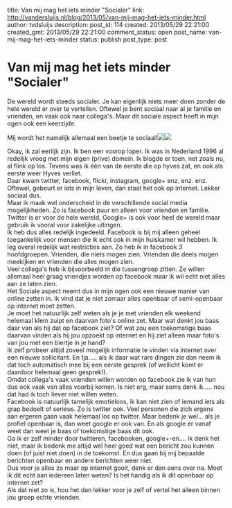 title: Van mij mag het iets minder "Socialer"
link: http://vandersluijs.nl/blog/2013/05/van-mij-mag-het-iets-minder.html
author: tvdsluijs
description: 
post_id: 114
created: 2013/05/29 22:21:00
created_gmt: 2013/05/29 22:21:00
comment_status: open
post_name: van-mij-mag-het-iets-minder
status: publish
post_type: post

# Van mij mag het iets minder "Socialer"

De wereld wordt steeds socialer. Je kan eigenlijk niets meer doen zonder de hele wereld er over te vertellen. Oftewel je bent sociaal naar al je familie en vrienden, en vaak ook naar collega's. Maar dit sociale aspect heeft in mijn ogen ook een keerzijde.  
  
Mij wordt het namelijk allemaal een beetje te sociaal!![](http://blog.vandersluijs.nl/wp-includes/js/tinymce/plugins/wordpress/img/trans.gif)![](http://blog.vandersluijs.nl/wp-includes/js/tinymce/plugins/wordpress/img/trans.gif)  
  
Okay, ik zal eerlijk zijn. Ik ben een voorop loper. Ik was in Nederland 1996 al redelijk vroeg met mijn eigen (prive) domein. Ik blogde er toen, net zoals nu, al flink op los. Tevens was ik één van de eerste die op hyves zat, en ook als eerste weer Hyves verliet.  
Daar kwam twitter, facebook, flickr, instagram, google+ enz. enz. enz. Oftewel, gebeurt er iets in mijn leven, dan staat het ook op internet. Lekker sociaal dus.  
Maar ik maak wel onderscheid in de verschillende social media mogelijkheden. Zo is facebook puur en alleen voor vrienden en familie. Twitter is er voor de hele wereld, Google+ is ook voor heel de wereld maar gebruik ik vooral voor zakelijke uitingen.  
Ik heb dus alles redelijk ingedeeld. Facebook is bij mij alleen geheel toegankelijk voor mensen die ik echt ook in mijn huiskamer wil hebben. Ik leg overal redelijk wat restricties aan. Zo heb ik in facebook 3 hoofdgroepen. Vrienden, die niets mogen zien. Vrienden die deels mogen meekijken en vrienden die alles mogen zien.  
Veel collega's heb ik bijvoorbeeld in die tussengroep zitten. Ze willen allemaal heel graag vriendjes worden op facebook maar ik wil echt niet alles aan ze laten zien.  
Het Sociale aspect neemt dus in mijn ogen ook een nieuwe manier van online zetten in. Ik vind dat je niet zomaar alles openbaar of semi-openbaar op internet moet zetten.  
Je moet het natuurlijk zelf weten als je je met vrienden elk weekend helemaal klem zuipt en daarvan foto's online zet. Maar wat denkt jou baas daar van als hij dat op facebook ziet? Of wat zou een toekomstige baas daarvan vinden als hij jou opzoekt op internet en hij ziet alleen maar foto's van jou met een biertje in je hand?  
Ik zelf probeer altijd zoveel mogelijk informatie te vinden via internet over een nieuwe sollicitant. En tja..... als ik daar wat rare dingen zie dan neem ik dat toch automatisch mee bij een eerste gesprek (of wellicht komt er daardoor helemaal geen gesprek!).  
Omdat collega's vaak vrienden willen worden op facebook zie ik van hun dus ook vaak van alles voorbij komen. Is niet erg, maar soms denk ik..... nou dat had ik toch liever niet willen weten.  
Facebook is natuurlijk tamelijk emotieloos, ik kan niet zien of iemand iets als grap bedoelt of serieus. Zo is twitter ook. Veel personen die zich ergens aan ergeren gaan vaak helemaal los op twitter. Maar bedenk je wel... als je profiel openbaar is, dan weet google er ook van. En als google er vanaf weet dan weet je baas of toekomstige baas dit ook.  
Ga ik er zelf minder door twitteren, facebooken, google+-en.... ik denk het niet, maar ik bedenk me altijd wel heel goed wat een bericht zou kunnen doen (of juist niet doen) in de toekomst. En dus gaan bij mij bepaalde berichten openbaar en andere berichten weer niet.  
Dus voor je alles zo maar op internet gooit, denk er dan eens over na. Moet ik dit echt aan iedereen laten weten? Is het handig als ik dit openbaar op internet zet?  
Als dat niet zo is, hou het dan lekker voor je zelf of vertel het alleen binnen jou groep echte vrienden.